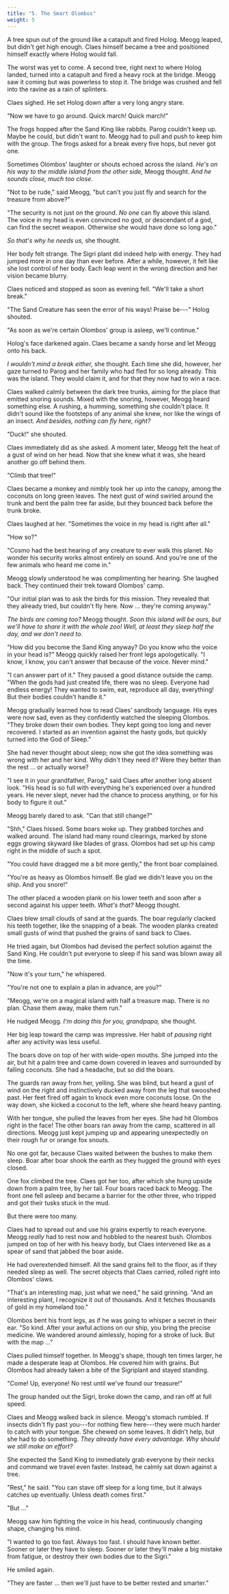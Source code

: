```yaml
---
title: "5. The Smart Olombos"
weight: 5
---
```


A tree spun out of the ground like a catapult and fired Holog. Meogg leaped, but didn't get high enough. Claes himself became a tree and positioned himself exactly where Holog would fall.

The worst was yet to come. A second tree, right next to where Holog landed, turned into a catapult and fired a heavy rock at the bridge. Meogg saw it coming but was powerless to stop it. The bridge was crushed and fell into the ravine as a rain of splinters.

Claes sighed. He set Holog down after a very long angry stare. 

"Now we have to go around. Quick march! Quick march!"

The frogs hopped after the Sand King like rabbits. Parog couldn't keep up. Maybe he could, but didn't want to. Meogg had to pull and push to keep him with the group. The frogs asked for a break every five hops, but never got one.

Sometimes Olombos' laughter or shouts echoed across the island. _He's on his way to the middle island from the other side,_ Meogg thought. _And he sounds close, much too close._

"Not to be rude," said Meogg, "but can't you just fly and search for the treasure from above?"

"The security is not just on the ground. _No one_ can fly above this island. The voice in my head is even convinced no god, or descendant of a god, can find the secret weapon. Otherwise she would have done so long ago."

_So that's why he needs us,_ she thought. 

Her body felt strange. The Sigri plant did indeed help with energy. They had jumped more in one day than ever before. After a while, however, it felt like she lost control of her body. Each leap went in the wrong direction and her vision became blurry.

Claes noticed and stopped as soon as evening fell. "We'll take a short break."

"The Sand Creature has seen the error of his ways! Praise be---" Holog shouted.

"As soon as we're certain Olombos' group is asleep, we'll continue."

Holog's face darkened again. Claes became a sandy horse and let Meogg onto his back. 

_I wouldn't mind a break either,_ she thought. Each time she did, however, her gaze turned to Parog and her family who had fled for so long already. This was the island. They would claim it, and for that they now had to win a race.

Claes walked calmly between the dark tree trunks, aiming for the place that emitted snoring sounds. Mixed with the snoring, however, Meogg heard something else. A rushing, a humming, something she couldn't place. It didn't sound like the footsteps of any animal she knew, nor like the wings of an insect. _And besides, nothing can fly here, right?_

"Duck!" she shouted. 

Claes immediately did as she asked. A moment later, Meogg felt the heat of a gust of wind on her head. Now that she knew what it was, she heard another go off behind them.

"Climb that tree!" 

Claes became a monkey and nimbly took her up into the canopy, among the coconuts on long green leaves. The next gust of wind swirled around the trunk and bent the palm tree far aside, but they bounced back before the trunk broke.

Claes laughed at her. "Sometimes the voice in my head is right after all."

"How so?"

"Cosmo had the best hearing of any creature to ever walk this planet. No wonder his security works almost entirely on sound. And you're one of the few animals who heard me come in."

Meogg slowly understood he was complimenting her hearing. She laughed back. They continued their trek toward Olombos' camp.

"Our initial plan was to ask the birds for this mission. They revealed that they already tried, but couldn't fly here. Now ... they're coming anyway."

_The birds are coming too?_ Meogg thought. _Soon this island will be ours, but we'll have to share it with the whole zoo! Well, at least they sleep half the day, and we don't need to._

"How did you become the Sand King anyway? Do you know who the voice in your head is?" Meogg quickly raised her front legs apologetically. "I know, I know, you can't answer that because of the voice. Never mind."

"I can answer part of it." They paused a good distance outside the camp. "When the gods had just created life, there was no sleep. Everyone had endless energy! They wanted to swim, eat, reproduce all day, everything! But their bodies couldn't handle it."

Meogg gradually learned how to read Claes' sandbody language. His eyes were now sad, even as they confidently watched the sleeping Olombos. "They broke down their own bodies. They kept going too long and never recovered. I started as an invention against the hasty gods, but quickly turned into the God of Sleep."

She had never thought about sleep; now she got the idea something was wrong with her and her kind. Why didn't they need it? Were they better than the rest ... or actually worse?

"I see it in your grandfather, Parog," said Claes after another long absent look. "His head is so full with everything he's experienced over a hundred years. He never slept, never had the chance to process anything, or for his body to figure it out."

Meogg barely dared to ask. "Can that still change?"

"Shh," Claes hissed. Some boars woke up. They grabbed torches and walked around. The island had many round clearings, marked by stone eggs growing skyward like blades of grass. Olombos had set up his camp right in the middle of such a spot.

"You could have dragged me a bit more gently," the front boar complained.

"You're as heavy as Olombos himself. Be glad we didn't leave you on the ship. And you snore!" 

The other placed a wooden plank on his lower teeth and soon after a second against his upper teeth. _What's that?_ Meogg thought.

Claes blew small clouds of sand at the guards. The boar regularly clacked his teeth together, like the snapping of a beak. The wooden planks created small gusts of wind that pushed the grains of sand back to Claes.

He tried again, but Olombos had devised the perfect solution against the Sand King. He couldn't put everyone to sleep if his sand was blown away all the time.

"Now it's your turn," he whispered.

"You're not one to explain a plan in advance, are you?"

"Meogg, we're on a magical island with half a treasure map. There is no plan. Chase them away, make them run."

He nudged Meogg. _I'm doing this for you, grandpapa,_ she thought.

Her big leap toward the camp was impressive. Her habit of _pausing_ right after any activity was less useful.

The boars dove on top of her with wide-open mouths. She jumped into the air, but hit a palm tree and came down covered in leaves and surrounded by falling coconuts. She had a headache, but so did the boars.

The guards ran away from her, yelling. She was blind, but heard a gust of wind on the right and instinctively ducked away from the leg that swooshed past. Her feet fired off again to knock even more coconuts loose. On the way down, she kicked a coconut to the left, where she heard heavy panting.

With her tongue, she pulled the leaves from her eyes. She had hit Olombos right in the face! The other boars ran away from the camp, scattered in all directions. Meogg just kept jumping up and appearing unexpectedly on their rough fur or orange fox snouts.

No one got far, because Claes waited between the bushes to make them sleep. Boar after boar shook the earth as they hugged the ground with eyes closed. 

One fox climbed the tree. Claes got her too, after which she hung upside down from a palm tree, by her tail. Four boars raced back to Meogg. The front one fell asleep and became a barrier for the other three, who tripped and got their tusks stuck in the mud.

But there were too many. 

Claes had to spread out and use his grains expertly to reach everyone. Meogg _really_ had to rest now and hobbled to the nearest bush. Olombos jumped on top of her with his heavy body, but Claes intervened like as a spear of sand that jabbed the boar aside.

He had overextended himself. All the sand grains fell to the floor, as if they needed sleep as well. The secret objects that Claes carried, rolled right into Olombos' claws.

"That's an interesting map, just what we need," he said grinning. "And an interesting plant, I recognize it out of thousands. And it fetches thousands of gold in my homeland too."

Olombos bent his front legs, as if he was going to whisper a secret in their ear. "So kind. After your awful actions on our ship, you bring the precise medicine. We wandered around aimlessly, hoping for a stroke of luck. But with the map ..."

Claes pulled himself together. In Meogg's shape, though ten times larger, he made a desperate leap at Olombos. He covered him with grains. But Olombos had already taken a bite of the Sigriplant and stayed standing.

"Come! Up, everyone! No rest until we've found our treasure!" 

The group handed out the Sigri, broke down the camp, and ran off at full speed.

Claes and Meogg walked back in silence. Meogg's stomach rumbled. If insects didn't fly past you---for nothing flew here---they were much harder to catch with your tongue. She chewed on some leaves. It didn't help, but she had to do something. _They already have every advantage. Why should we still make an effort?_

She expected the Sand King to immediately grab everyone by their necks and command we travel even faster. Instead, he calmly sat down against a tree.

"Rest," he said. "You can stave off sleep for a long time, but it always catches up eventually. Unless death comes first."

"But ..."

Meogg saw him fighting the voice in his head, continuously changing shape, changing his mind. 

"I wanted to go too fast. Always too fast. I should have known better. Sooner or later they have to sleep. Sooner or later they'll make a big mistake from fatigue, or destroy their own bodies due to the Sigri."

He smiled again. 

"They are faster ... then we'll just have to be better rested and smarter."